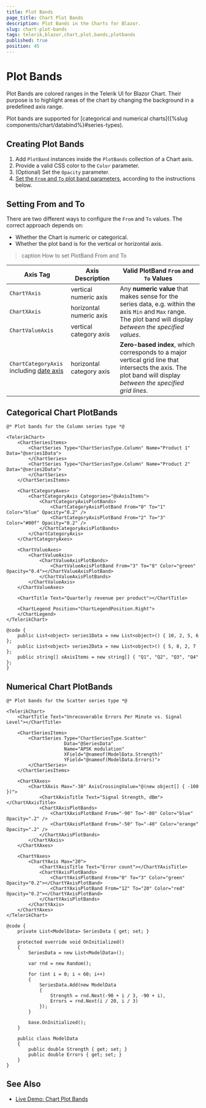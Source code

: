 ```yaml
---
title: Plot Bands
page_title: Chart Plot Bands
description: Plot Bands in the Charts for Blazor.
slug: chart-plot-bands
tags: telerik,blazor,chart,plot,bands,plotbands
published: true
position: 45
---
```


# Plot Bands

Plot Bands are colored ranges in the Telerik UI for Blazor Chart. Their purpose is to highlight areas of the chart by changing the background in a predefined axis range.

Plot bands are supported for [categorical and numerical charts]({%slug components/chart/databind%}#series-types).

## Creating Plot Bands

1. Add `PlotBand` instances inside the `PlotBands` collection of a Chart axis.
1. Provide a valid CSS color to the `Color` parameter.
1. (Optional) Set the `Opacity` parameter.
1. [Set the `From` and `To` plot band parameters](#setting-from-and-to), according to the instructions below.

## Setting From and To

There are two different ways to configure the `From` and `To` values. The correct approach depends on:

* Whether the Chart is numeric or categorical.
* Whether the plot band is for the vertical or horizontal axis.

>caption How to set PlotBand From and To

<table>
    <colgroup>
        <col style="width: 10em" />
        <col style="width: 8em" />
        <col />
    </colgroup>
    <thead>
        <tr>
            <th>Axis Tag</th>
            <th>Axis Description</th>
            <th>Valid PlotBand <code>From</code> and <code>To</code> Values</th>
        </tr>
    </thead>
    <tbody>
        <tr>
            <td><code>ChartYAxis</code></td>
            <td>vertical numeric axis</td>
            <td rowspan="3">Any <strong>numeric value</strong> that makes sense for the series data, e.g. within the axis <code>Min</code> and <code>Max</code> range. The plot band will display <em>between the specified values</em>.</td>
        </tr>
        <tr>
            <td><code>ChartXAxis</code></td>
            <td>horizontal numeric axis</td>
        </tr>
        <tr>
            <td><code>ChartValueAxis</code></td>
            <td>vertical category axis</td>
        </tr>
        <tr>
            <td><code>ChartCategoryAxis</code> <br> including <a href="/blazor-ui/documentation/components/chart/date-axis">date axis</a></td>
            <td>horizontal category axis</td>
            <td><strong>Zero-based index</strong>, which corresponds to a major vertical grid line that intersects the axis. The plot band will display <em>between the specified grid lines</em>.</td>
        </tr>
    </tbody>
</table>

## Categorical Chart PlotBands

````RAZOR
@* Plot bands for the Column series type *@

<TelerikChart>
    <ChartSeriesItems>
        <ChartSeries Type="ChartSeriesType.Column" Name="Product 1" Data="@series1Data">
        </ChartSeries>
        <ChartSeries Type="ChartSeriesType.Column" Name="Product 2" Data="@series2Data">
        </ChartSeries>
    </ChartSeriesItems>

    <ChartCategoryAxes>
        <ChartCategoryAxis Categories="@xAxisItems">
            <ChartCategoryAxisPlotBands>
                <ChartCategoryAxisPlotBand From="0" To="1" Color="blue" Opacity="0.2" />
                <ChartCategoryAxisPlotBand From="2" To="3" Color="#00f" Opacity="0.2" />
            </ChartCategoryAxisPlotBands>
        </ChartCategoryAxis>
    </ChartCategoryAxes>

    <ChartValueAxes>
        <ChartValueAxis>
            <ChartValueAxisPlotBands>
                <ChartValueAxisPlotBand From="3" To="8" Color="green" Opacity="0.4"></ChartValueAxisPlotBand>
            </ChartValueAxisPlotBands>
        </ChartValueAxis>
    </ChartValueAxes>

    <ChartTitle Text="Quarterly revenue per product"></ChartTitle>

    <ChartLegend Position="ChartLegendPosition.Right">
    </ChartLegend>
</TelerikChart>

@code {
    public List<object> series1Data = new List<object>() { 10, 2, 5, 6 };
    public List<object> series2Data = new List<object>() { 5, 8, 2, 7 };
    public string[] xAxisItems = new string[] { "Q1", "Q2", "Q3", "Q4" };
}
````

## Numerical Chart PlotBands

````RAZOR
@* Plot bands for the Scatter series type *@

<TelerikChart>
    <ChartTitle Text="Unrecoverable Errors Per Minute vs. Signal Level"></ChartTitle>

    <ChartSeriesItems>
        <ChartSeries Type="ChartSeriesType.Scatter"
                     Data="@SeriesData"
                     Name="APSK modulation"
                     XField="@nameof(ModelData.Strength)"
                     YField="@nameof(ModelData.Errors)">
        </ChartSeries>
    </ChartSeriesItems>

    <ChartXAxes>
        <ChartXAxis Max="-30" AxisCrossingValue="@(new object[] { -100 })">
            <ChartXAxisTitle Text="Signal Strength, dBm"></ChartXAxisTitle>
            <ChartXAxisPlotBands>
                <ChartXAxisPlotBand From="-90" To="-80" Color="blue" Opacity=".2" />
                <ChartXAxisPlotBand From="-50" To="-40" Color="orange" Opacity=".2" />
            </ChartXAxisPlotBands>
        </ChartXAxis>
    </ChartXAxes>

    <ChartYAxes>
        <ChartYAxis Max="20">
            <ChartYAxisTitle Text="Error count"></ChartYAxisTitle>
            <ChartYAxisPlotBands>
                <ChartYAxisPlotBand From="0" To="3" Color="green" Opacity="0.2"></ChartYAxisPlotBand>
                <ChartYAxisPlotBand From="12" To="20" Color="red" Opacity="0.2"></ChartYAxisPlotBand>
            </ChartYAxisPlotBands>
        </ChartYAxis>
    </ChartYAxes>
</TelerikChart>

@code {
    private List<ModelData> SeriesData { get; set; }

    protected override void OnInitialized()
    {
        SeriesData = new List<ModelData>();

        var rnd = new Random();

        for (int i = 0; i < 60; i++)
        {
            SeriesData.Add(new ModelData
            {
                Strength = rnd.Next(-90 + i / 3, -90 + i),
                Errors = rnd.Next(i / 20, i / 3)
            });
        }

        base.OnInitialized();
    }

    public class ModelData
    {
        public double Strength { get; set; }
        public double Errors { get; set; }
    }
}
````

## See Also

* [Live Demo: Chart Plot Bands](https://demos.telerik.com/blazor-ui/chart/plot-bands)
